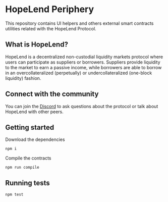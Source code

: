 
# HopeLend Periphery

This repository contains UI helpers and others external smart contracts utilities related with the HopeLend Protocol.

## What is HopeLend?

HopeLend is a decentralized non-custodial liquidity markets protocol where users can participate as suppliers or borrowers. Suppliers provide liquidity to the market to earn a passive income, while borrowers are able to borrow in an overcollateralized (perpetually) or undercollateralized (one-block liquidity) fashion.

## Connect with the community

You can join the [Discord](https://discord.gg/hopemoneyofficial) to ask questions about the protocol or talk about HopeLend with other peers.

## Getting started

Download the dependencies

```
npm i
```

Compile the contracts

```
npm run compile
```

## Running tests

```
npm test
```
